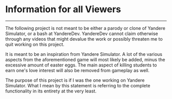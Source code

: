 # Information for all Viewers
----
The following project is not meant to be either a parody or clone of Yandere Simulator, or a bash at YandereDev.
YandereDev cannot claim otherwise through any videos that might devalue the work or possibly threaten me to quit working on this project.

It is meant to be an inspiration from Yandere Simulator.
A lot of the various aspects from the aforementioned game will most likely be added, minus the excessive amount of easter eggs.
The main aspect of killing students to earn one's love interest will also be removed from gameplay as well.

The purpose of this project is if I was the one working on Yandere Simulator.
What I mean by this statement is referring to the complete functionality in its entirety at the very least.
